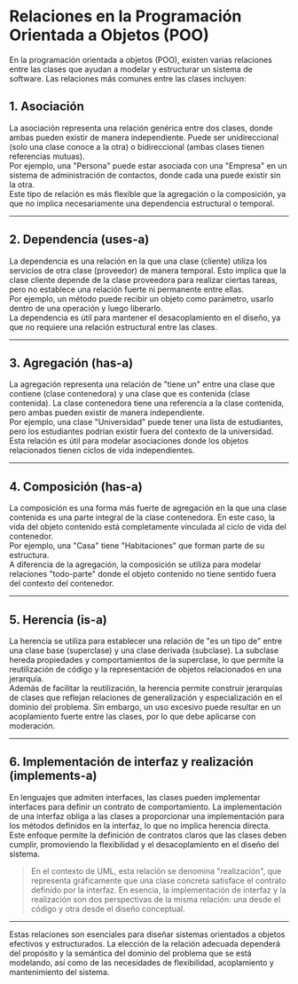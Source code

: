 # Relaciones en la Programación Orientada a Objetos (POO)

En la programación orientada a objetos (POO), existen varias relaciones entre las clases que ayudan a modelar y estructurar un sistema de software. Las relaciones más comunes entre las clases incluyen:

## 1. **Asociación**  
La asociación representa una relación genérica entre dos clases, donde ambas pueden existir de manera independiente. Puede ser unidireccional (solo una clase conoce a la otra) o bidireccional (ambas clases tienen referencias mutuas).  
Por ejemplo, una "Persona" puede estar asociada con una "Empresa" en un sistema de administración de contactos, donde cada una puede existir sin la otra.  
Este tipo de relación es más flexible que la agregación o la composición, ya que no implica necesariamente una dependencia estructural o temporal.  

---

## 2. **Dependencia (uses-a)**  
La dependencia es una relación en la que una clase (cliente) utiliza los servicios de otra clase (proveedor) de manera temporal. Esto implica que la clase cliente depende de la clase proveedora para realizar ciertas tareas, pero no establece una relación fuerte ni permanente entre ellas.  
Por ejemplo, un método puede recibir un objeto como parámetro, usarlo dentro de una operación y luego liberarlo.  
La dependencia es útil para mantener el desacoplamiento en el diseño, ya que no requiere una relación estructural entre las clases.  

---

## 3. **Agregación (has-a)**  
La agregación representa una relación de "tiene un" entre una clase que contiene (clase contenedora) y una clase que es contenida (clase contenida). La clase contenedora tiene una referencia a la clase contenida, pero ambas pueden existir de manera independiente.  
Por ejemplo, una clase "Universidad" puede tener una lista de estudiantes, pero los estudiantes podrían existir fuera del contexto de la universidad.  
Esta relación es útil para modelar asociaciones donde los objetos relacionados tienen ciclos de vida independientes.  

---

## 4. **Composición (has-a)**  
La composición es una forma más fuerte de agregación en la que una clase contenida es una parte integral de la clase contenedora. En este caso, la vida del objeto contenido está completamente vinculada al ciclo de vida del contenedor.  
Por ejemplo, una "Casa" tiene "Habitaciones" que forman parte de su estructura.  
A diferencia de la agregación, la composición se utiliza para modelar relaciones "todo-parte" donde el objeto contenido no tiene sentido fuera del contexto del contenedor.

---

## 5. **Herencia (is-a)**  
La herencia se utiliza para establecer una relación de "es un tipo de" entre una clase base (superclase) y una clase derivada (subclase). La subclase hereda propiedades y comportamientos de la superclase, lo que permite la reutilización de código y la representación de objetos relacionados en una jerarquía.  
Además de facilitar la reutilización, la herencia permite construir jerarquías de clases que reflejan relaciones de generalización y especialización en el dominio del problema. Sin embargo, un uso excesivo puede resultar en un acoplamiento fuerte entre las clases, por lo que debe aplicarse con moderación.  

---

## 6. **Implementación de interfaz y realización (implements-a)**  
En lenguajes que admiten interfaces, las clases pueden implementar interfaces para definir un contrato de comportamiento. La implementación de una interfaz obliga a las clases a proporcionar una implementación para los métodos definidos en la interfaz, lo que no implica herencia directa.  
Este enfoque permite la definición de contratos claros que las clases deben cumplir, promoviendo la flexibilidad y el desacoplamiento en el diseño del sistema.  
> En el contexto de UML, esta relación se denomina "realización", que representa gráficamente que una clase concreta satisface el contrato definido por la interfaz.  En esencia, la implementación de interfaz y la realización son dos perspectivas de la misma relación: una desde el código y otra desde el diseño conceptual.  

---

Estas relaciones son esenciales para diseñar sistemas orientados a objetos efectivos y estructurados. La elección de la relación adecuada dependerá del propósito y la semántica del dominio del problema que se está modelando, así como de las necesidades de flexibilidad, acoplamiento y mantenimiento del sistema.
